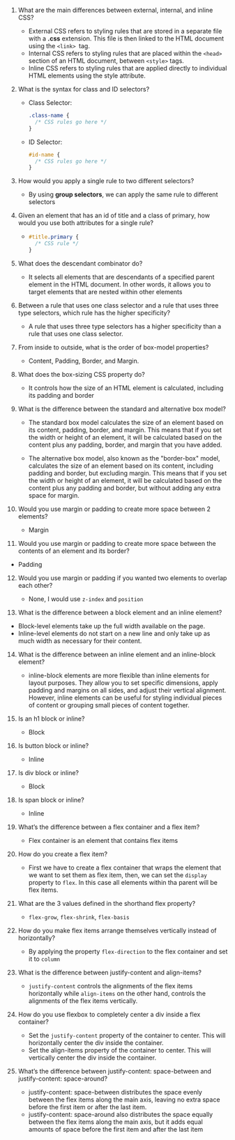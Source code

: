 1. What are the main differences between external, internal, and inline CSS?

   - External CSS refers to styling rules that are stored in a separate file with a **.css** extension. This file is then linked to the HTML document using the `<link> `tag.
   - Internal CSS refers to styling rules that are placed within the `<head>` section of an HTML document, between `<style>` tags.
   - Inline CSS refers to styling rules that are applied directly to individual HTML elements using the style attribute.

2. What is the syntax for class and ID selectors?

   - Class Selector:
     ```css
     .class-name {
       /* CSS rules go here */
     }
     ```
   - ID Selector:
     ```css
     #id-name {
       /* CSS rules go here */
     }
     ```

3. How would you apply a single rule to two different selectors?

   - By using **group selectors**, we can apply the same rule to different selectors

4. Given an element that has an id of title and a class of primary, how would you use both attributes for a single rule?

   - ```css
     #title.primary {
       /* CSS rule */
     }
     ```

5. What does the descendant combinator do?

   - It selects all elements that are descendants of a specified parent element in the HTML document. In other words, it allows you to target elements that are nested within other elements

6. Between a rule that uses one class selector and a rule that uses three type selectors, which rule has the higher specificity?

   - A rule that uses three type selectors has a higher specificity than a rule that uses one class selector.

7. From inside to outside, what is the order of box-model properties?

   - Content, Padding, Border, and Margin.

8. What does the box-sizing CSS property do?

   - It controls how the size of an HTML element is calculated, including its padding and border

9. What is the difference between the standard and alternative box model?

   - The standard box model calculates the size of an element based on its content, padding, border, and margin. This means that if you set the width or height of an element, it will be calculated based on the content plus any padding, border, and margin that you have added.

   - The alternative box model, also known as the "border-box" model, calculates the size of an element based on its content, including padding and border, but excluding margin. This means that if you set the width or height of an element, it will be calculated based on the content plus any padding and border, but without adding any extra space for margin.

10. Would you use margin or padding to create more space between 2 elements?

    - Margin

11. Would you use margin or padding to create more space between the contents of an
    element and its border?

- Padding

12. Would you use margin or padding if you wanted two elements to overlap each other?

    - None, I would use `z-index` and `position`

13. What is the difference between a block element and an inline element?

- Block-level elements take up the full width available on the page.
- Inline-level elements do not start on a new line and only take up as much width as necessary for their content.

14. What is the difference between an inline element and an inline-block element?

    - inline-block elements are more flexible than inline elements for layout purposes. They allow you to set specific dimensions, apply padding and margins on all sides, and adjust their vertical alignment. However, inline elements can be useful for styling individual pieces of content or grouping small pieces of content together.

15. Is an h1 block or inline?

    - Block

16. Is button block or inline?

    - Inline

17. Is div block or inline?

    - Block

18. Is span block or inline?

    - Inline

19. What’s the difference between a flex container and a flex item?

    - Flex container is an element that contains flex items

20. How do you create a flex item?

    - First we have to create a flex container that wraps the element that we want to set them as flex item, then, we can set the `display` property to `flex`. In this case all elements within tha parent will be flex items.

21. What are the 3 values defined in the shorthand flex property?

    - `flex-grow`, `flex-shrink`, `flex-basis`

22. How do you make flex items arrange themselves vertically instead of horizontally?

    - By applying the property `flex-direction` to the flex container and set it to `column`

23. What is the difference between justify-content and align-items?

    - `justify-content` controls the alignments of the flex items horizontally while `align-items` on the other hand, controls the alignments of the flex items vertically.

24. How do you use flexbox to completely center a div inside a flex container?

    - Set the `justify-content` property of the container to center. This will horizontally center the div inside the container.
    - Set the align-items property of the container to center. This will vertically center the div inside the container.

25. What’s the difference between justify-content: space-between and justify-content: space-around?
    - justify-content: space-between distributes the space evenly between the flex items along the main axis, leaving no extra space before the first item or after the last item.
    - justify-content: space-around also distributes the space equally between the flex items along the main axis, but it adds equal amounts of space before the first item and after the last item

